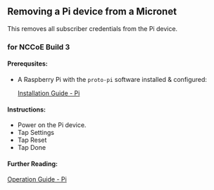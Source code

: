 ## Removing a Pi device from a Micronet
This removes all subscriber credentials from the Pi device. 
### for NCCoE Build 3

#### Prerequsites:
- A Raspberry Pi with the `proto-pi` software installed & configured:

  [Installation Guide - Pi](docs/install/pi-test-device.md)

#### Instructions:
- Power on the Pi device.
- Tap Settings
- Tap Reset
- Tap Done

#### Further Reading:
[Operation Guide - Pi](https://github.com/cablelabs/micronets-pi3/blob/nccoe-build-3/README.md#Operation)

